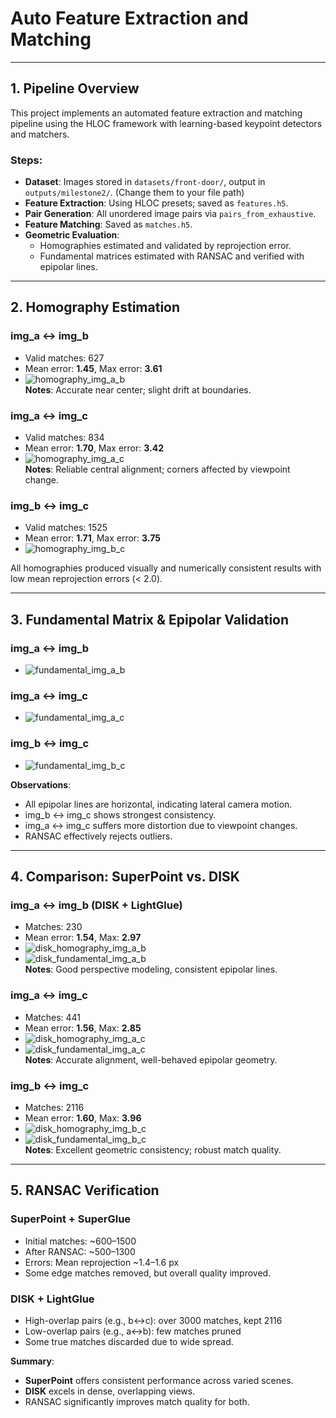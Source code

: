 # Auto Feature Extraction and Matching  

---

## 1. Pipeline Overview

This project implements an automated feature extraction and matching pipeline using the HLOC framework with learning-based keypoint detectors and matchers.

### Steps:
- **Dataset**: Images stored in `datasets/front-door/`, output in `outputs/milestone2/`. (Change them to your file path)
- **Feature Extraction**: Using HLOC presets; saved as `features.h5`.
- **Pair Generation**: All unordered image pairs via `pairs_from_exhaustive`.
- **Feature Matching**: Saved as `matches.h5`.
- **Geometric Evaluation**:
  - Homographies estimated and validated by reprojection error.
  - Fundamental matrices estimated with RANSAC and verified with epipolar lines.

---

## 2. Homography Estimation

### img_a ↔ img_b
- Valid matches: 627  
- Mean error: **1.45**, Max error: **3.61**  
- ![homography_img_a_b](images/homography_img_a_b.png)  
**Notes**: Accurate near center; slight drift at boundaries.

### img_a ↔ img_c
- Valid matches: 834  
- Mean error: **1.70**, Max error: **3.42**  
- ![homography_img_a_c](images/homography_img_a_c.png)  
**Notes**: Reliable central alignment; corners affected by viewpoint change.

### img_b ↔ img_c
- Valid matches: 1525  
- Mean error: **1.71**, Max error: **3.75**  
- ![homography_img_b_c](images/homography_img_b_c.png)  

All homographies produced visually and numerically consistent results with low mean reprojection errors (< 2.0).

---

## 3. Fundamental Matrix & Epipolar Validation

### img_a ↔ img_b
- ![fundamental_img_a_b](images/fundamental_img_a_b.png)

### img_a ↔ img_c
- ![fundamental_img_a_c](images/fundamental_img_a_c.png)

### img_b ↔ img_c
- ![fundamental_img_b_c](images/fundamental_img_b_c.png)

**Observations**:
- All epipolar lines are horizontal, indicating lateral camera motion.
- img_b ↔ img_c shows strongest consistency.
- img_a ↔ img_c suffers more distortion due to viewpoint changes.
- RANSAC effectively rejects outliers.

---

## 4. Comparison: SuperPoint vs. DISK

### img_a ↔ img_b (DISK + LightGlue)
- Matches: 230  
- Mean error: **1.54**, Max: **2.97**  
- ![disk_homography_img_a_b](images/disk_homography_img_a_b.png)  
- ![disk_fundamental_img_a_b](images/disk_fundamental_img_a_b.png)  
**Notes**: Good perspective modeling, consistent epipolar lines.

### img_a ↔ img_c
- Matches: 441  
- Mean error: **1.56**, Max: **2.85**  
- ![disk_homography_img_a_c](images/disk_homography_img_a_c.png)  
- ![disk_fundamental_img_a_c](images/disk_fundamental_img_a_c.png)  
**Notes**: Accurate alignment, well-behaved epipolar geometry.

### img_b ↔ img_c
- Matches: 2116  
- Mean error: **1.60**, Max: **3.96**  
- ![disk_homography_img_b_c](images/disk_homography_img_b_c.png)  
- ![disk_fundamental_img_b_c](images/disk_fundamental_img_b_c.png)  
**Notes**: Excellent geometric consistency; robust match quality.

---

## 5. RANSAC Verification

### SuperPoint + SuperGlue
- Initial matches: ~600–1500  
- After RANSAC: ~500–1300  
- Errors: Mean reprojection ~1.4–1.6 px  
- Some edge matches removed, but overall quality improved.

### DISK + LightGlue
- High-overlap pairs (e.g., b↔c): over 3000 matches, kept 2116  
- Low-overlap pairs (e.g., a↔b): few matches pruned  
- Some true matches discarded due to wide spread.

**Summary**:
- **SuperPoint** offers consistent performance across varied scenes.  
- **DISK** excels in dense, overlapping views.  
- RANSAC significantly improves match quality for both.
